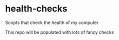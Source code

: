 # health-checks
Scripts that check the health of my computer

This repo will be populated with lots of fancy checks
